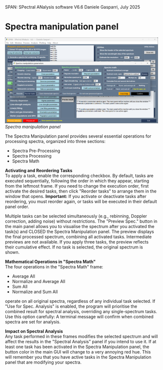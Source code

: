 SPAN: SPectral ANalysis software V6.6
Daniele Gasparri, July 2025

# Spectra manipulation panel #

![Spectra manipulation](img/spectra_manipulation.png)
*Spectra manipulation panel*


The Spectra Manipulation panel provides several essential operations for processing spectra, organized into three sections:

- Spectra Pre-Processing
- Spectra Processing
- Spectra Math


**Activating and Reordering Tasks**  
To apply a task, enable the corresponding checkbox.
By default, tasks are executed sequentially, following the order in which they appear, starting from the leftmost frame.
If you need to change the execution order, first activate the desired tasks, then click "Reorder tasks" to arrange them in the window that opens.
**Important:** If you activate or deactivate tasks after reordering, you must reorder again, or tasks will be executed in their default panel order.

Multiple tasks can be selected simultaneously (e.g., rebinning, Doppler correction, adding noise) without restrictions.
The "Preview Spec." button in the main panel allows you to visualise the spectrum after you activated the task(s) and CLOSED the Spectra Manipulation panel.
The preview displays the final processed spectrum, combining all activated tasks.
Intermediate previews are not available. If you apply three tasks, the preview reflects their cumulative effect.
If no task is selected, the original spectrum is shown.


**Mathematical Operations in "Spectra Math"**  
The four operations in the "Spectra Math" frame:

- Average All
- Normalize and Average All
- Sum All
- Normalize and Sum All 

operate on all original spectra, regardless of any individual task selected. If "Use for Spec. Analysis" is enabled, the program will prioritise the combined result for spectral analysis, overriding any single-spectrum tasks. Use this option carefully: A terminal message will confirm when combined spectra are set for analysis.


**Impact on Spectral Analysis**  
Any task performed in these frames modifies the selected spectrum and will affect the results in the "Spectral Analysis" panel if you intend to use it.
If at least one task has been activated in the Spectra Manipulation panel, the button color in the main GUI will change to a very annoying red hue. This will remember you that you have active tasks in the Spectra Manipulation panel that are modifying your spectra.
